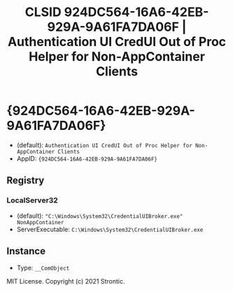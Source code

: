 ﻿---
title: "CLSID 924DC564-16A6-42EB-929A-9A61FA7DA06F | Authentication UI CredUI Out of Proc Helper for Non-AppContainer Clients"
excerpt: What is COM-Object CLSID 924DC564-16A6-42EB-929A-9A61FA7DA06F?
---

# {924DC564-16A6-42EB-929A-9A61FA7DA06F}

* (default): `Authentication UI CredUI Out of Proc Helper for Non-AppContainer Clients`
* AppID: `{924DC564-16A6-42EB-929A-9A61FA7DA06F}`

## Registry


### LocalServer32

* (default): `"C:\Windows\System32\CredentialUIBroker.exe" NonAppContainer`
* ServerExecutable: `C:\Windows\System32\CredentialUIBroker.exe`

## Instance

* Type: `__ComObject`

MIT License. Copyright (c) 2021 Strontic.


